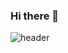 ### Hi there 👋
![header](https://capsule-render.vercel.app/api?type=waving&color=143422&height=300&section=header&text=Front-End%20Developer&animation=fadeIn&fontSize=40)
<!--
**Givehim/Givehim** is a ✨ _special_ ✨ repository because its `README.md` (this file) appears on your GitHub profile.

Here are some ideas to get you started:

- 🔭 I’m currently working on ...
- 🌱 I’m currently learning ...
- 👯 I’m looking to collaborate on ...
- 🤔 I’m looking for help with ...
- 💬 Ask me about ...
- 📫 How to reach me: ...
- 😄 Pronouns: ...
- ⚡ Fun fact: ...
-->
